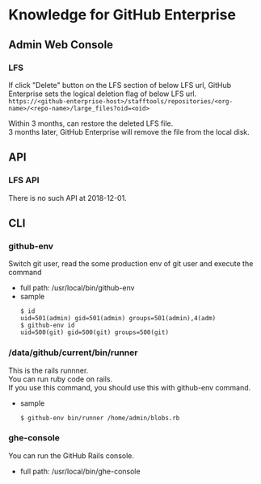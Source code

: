 # Knowledge for GitHub Enterprise

## Admin Web Console
### LFS
If click "Delete" button on the LFS section of below LFS url, GitHub Enterprise sets the logical deletion flag of below LFS url.  
`https://<github-enterprise-host>/stafftools/repositories/<org-name>/<repo-name>/large_files?oid=<oid>`

Within 3 months, can restore the deleted LFS file.  
3 months later, GitHub Enterprise will remove the file from the local disk.

## API
### LFS API
There is no such API at 2018-12-01.

## CLI

### github-env
Switch git user, read the some production env of git user and execute the command

* full path: /usr/local/bin/github-env
* sample
  ```
  $ id
  uid=501(admin) gid=501(admin) groups=501(admin),4(adm)
  $ github-env id
  uid=500(git) gid=500(git) groups=500(git)
  ```

### /data/github/current/bin/runner
This is the rails runnner.  
You can run ruby code on rails.    
If you use this command, you should use this with github-env command.

* sample
  ```
  $ github-env bin/runner /home/admin/blobs.rb
  ```

### ghe-console
You can run the GitHub Rails console.

* full path: /usr/local/bin/ghe-console

